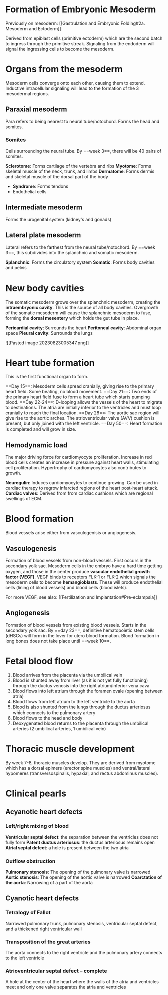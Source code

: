 # Formation of Embryonic Mesoderm
Previously on mesoderm: [[Gastrulation and Embryonic Folding#2a. Mesoderm and Ectoderm]]

Derived from epiblast cells (primitive ectoderm) which are the second batch to ingress through the primitive streak. Signaling from the endoderm will signal the ingressing cells to become the mesoderm.
# Organs from the mesoderm
Mesoderm cells converge onto each other, causing them to extend. Inductive intracellular signaling will lead to the formation of the 3 mesodermal regions.
## Paraxial mesoderm
Para refers to being nearest to neural tube/notochord. Forms the head and somites.
### Somites
Cells surrounding the neural tube. By ==week 3==, there will be 40 pairs of somites.

**Sclerotome**: Forms cartilage of the vertebra and ribs
**Myotome**: Forms skeletal muscle of the neck, trunk, and limbs
**Dermatome**: Forms dermis and skeletal muscle of the dorsal part of the body
- **Syndrome**: Forms tendons
- Endothelial cells
## Intermediate mesoderm
Forms the urogenital system (kidney's and gonads)
## Lateral plate mesoderm
Lateral refers to the farthest from the neural tube/notochord. By ==week 3==, this subdivides into the splanchnic and somatic mesoderm.

**Splanchnic**: Forms the circulatory system
**Somatic**: Forms body cavities and pelvis
# New body cavities
The somatic mesoderm grows over the splanchnic mesoderm, creating the **intraembryonic cavity**. This is the source of all body cavities. Overgrowth of the somatic mesoderm will cause the splanchnic mesoderm to fuse, forming the **dorsal mesentery** which holds the gut tube in place.

**Pericardial cavity**: Surrounds the heart
**Peritoneal cavity**: Abdominal organ space
**Pleural cavity**: Surrounds the lungs

![[Pasted image 20230823005347.png]]
# Heart tube formation
This is the first functional organ to form.

==Day 15==: Mesoderm cells spread cranially, giving rise to the primary heart field. Some beating, no blood movement.
==Day 21==: Two ends of the primary heart field fuse to form a heart tube which starts pumping blood.
==Day 22-24==: D-looping allows the vessels of the heart to migrate to destinations. The atria are initially inferior to the ventricles and must loop cranially to reach the final location.
==Day 28==: The aortic sac region will give rise to the aortic arches. The atrioventricular valve (AVV) cushion is present, but only joined with the left ventricle.
==Day 50==: Heart formation is completed and will grow in size.

## Hemodynamic load
The major driving force for cardiomyocyte proliferation. Increase in red blood cells creates an increase in pressure against heart walls, stimulating cell proliferation. Hypertrophy of cardiomyocytes also contributes to growth.

**Neuregulin**: Induces cardiomyocytes to continue growing. Can be used in cardiac therapy to regrow infarcted regions of the heart post-heart attack.
**Cardiac valves**: Derived from from cardiac cushions which are regional swellings of ECM.
# Blood formation
Blood vessels arise either from vasculogenisis or angiogenesis.
## Vasculogenesis
Formation of blood vessels from non-blood vessels. First occurs in the secondary yolk sac. Mesoderm cells in the embryo have a hard time getting oxygen, and those in the center produce **vascular endothelial growth factor (VEGF)**. VEGF binds to receptors FLK-1 or FLK-2 which signals the mesoderm cells to become **hemangioblasts**. These will produce endothelial cells (lining of blood vessels) and blood cells (blood islets).

For more VEGF, see also: [[Fertilization and Implantation#Pre-eclampsia]]
## Angiogenesis
Formation of blood vessels from existing blood vessels. Starts in the secondary yolk sac. By ==day 23==, definitive hematopoietic stem cells (dHSCs) will form in the lover for utero blood formation. Blood formation in long bones does not take place until ==week 10==.
# Fetal blood flow
1. Blood arrives from the placenta via the umbilical vein
2. Blood is shunted away from liver (as it is not yet fully functioning) through the ductus venosis into the right atrium/inferior vena cava
3. Blood flows into left atrium through the foramen ovale (opening between atria)
4. Blood flows from left atrium to the left ventricle to the aorta
5. Blood is also shunted from the lungs through the ductus arteriosus which connects to the pulmonary artery
6. Blood flows to the head and body
7. Deoxygenated blood returns to the placenta through the umbilical arteries (2 umbilical arteries, 1 umbilical vein)
# Thoracic muscle development
By week 7-8, thoracic muscles develop. They are derived from myotome which has a dorsal epimers  (erector spine muscles) and ventral/lateral hypomeres (transversospinalis, hypaxial, and rectus abdominus muscles).
# Clinical pearls
## Acyanotic heart defects
### Left/right mixing of blood
**Ventricular septal defect**: the separation between the ventricles does not fully form 
**Patent ductus arteriosus**: the ductus arteriosus remains open 
**Atrial septal defect**: a hole is present between the two atria
### Outflow obstruction
**Pulmonary stenosis**: The opening of the pulmonary valve is narrowed
**Aortic stenosis**: The opening of the aortic valve is narrowed
**Coarctation of the aorta**: Narrowing of a part of the aorta
## Cyanotic heart defects
### Tetralogy of Fallot
Narrowed pulmonary trunk, pulmonary stenosis, ventricular septal defect, and a thickened right ventricular wall
### Transposition of the great arteries
The aorta connects to the right ventricle and the pulmonary artery connects to the left ventricle
### Atrioventricular septal defect – complete
A hole at the center of the heart where the walls of the atria and ventricles meet and only one valve separates the atria and ventricles